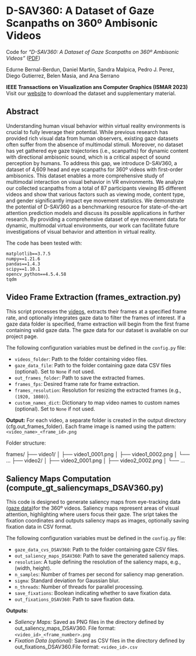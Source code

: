 # D-SAV360: A Dataset of Gaze Scanpaths on 360º Ambisonic Videos

Code for *“D-SAV360: A Dataset of Gaze Scanpaths on 360º Ambisonic Videos”* ([PDF](https://graphics.unizar.es/papers/Bernal-Berdun2023dsav360.pdf))


Edurne Bernal-Berdun, Daniel Martin, Sandra Malpica, Pedro J. Perez, Diego Gutierrez, Belen Masia, and Ana Serrano

**IEEE Transactions on Visualization ans Computer Graphics (ISMAR 2023)**
Visit our [website](https://graphics.unizar.es/projects/D-SAV360/) to download the dataset and supplementary material.

## Abstract
Understanding human visual behavior within virtual reality environments is crucial to fully leverage their potential. While previous research has provided rich visual data from human observers, existing gaze datasets often suffer from the absence of multimodal stimuli. Moreover, no dataset has yet gathered eye gaze trajectories (i.e., scanpaths) for dynamic content with directional ambisonic sound, which is a critical aspect of sound perception by humans. To address this gap, we introduce D-SAV360, a dataset of 4,609 head and eye scanpaths for 360º videos with first-order ambisonics. This dataset enables a more comprehensive study of multimodal interaction on visual behavior in VR environments. We analyze our collected scanpaths from a total of 87 participants viewing 85 different videos and show that various factors such as viewing mode, content type, and gender significantly impact eye movement statistics. We demonstrate the potential of D-SAV360 as a benchmarking resource for state-of-the-art attention prediction models and discuss its possible applications in further research. By providing a comprehensive dataset of eye movement data for dynamic, multimodal virtual environments, our work can facilitate future investigations of visual behavior and attention in virtual reality.


The code has been tested with:
```
matplotlib==3.7.5
numpy==1.21.6
pandas==1.4.3
scipy==1.10.1
opencv_python==4.5.4.58 
tqdm
```

## Video Frame Extraction (frames_extraction.py)
This script processes the [videos](), extracts their frames at a specified frame rate, and optionally integrates gaze data to filter the frames of interest. If a gaze data folder is specified, frame extraction will begin from the first frame containing valid gaze data. The gaze data for our dataset is available on our project page.

The following configuration variables must be defined in the `config.py` file:
- `videos_folder`: Path to the folder containing video files.
- `gaze_data_file`: Path to the folder containing gaze data CSV files (optional). Set to `None` if not used.
- `out_frames_folder`: Path to save the extracted frames.
- `frames_fps`: Desired frame rate for frame extraction.
- `frames_resolution`: Resolution for resizing the extracted frames (e.g., `(1920, 1080)`).
- `custom_names_dict`: Dictionary to map video names to custom names (optional). Set to `None` if not used.

**Output:**
For each video, a separate folder is created in the output directory (cfg.out_frames_folder). Each frame image is named using the pattern: `<video_name>_<frame_id>.png`

Folder structure:

frames/
├── video1/
│   ├── video1_0001.png
│   ├── video1_0002.png
│   └── ...
├── video2/
│   ├── video2_0001.png
│   ├── video2_0002.png
│   └── ...

## Saliency Maps Computation (compute_gt_saliencymaps_DSAV360.py)
This code is designed to generate saliency maps from eye-tracking data ([gaze data]())for the 360º videos. Saliency maps represent areas of visual attention, highlighting where users focus their gaze. The sript takes the fixation coordinates and outputs saliency maps as images, optionally saving fixation data in CSV format.

The following configuration variables must be defined in the `config.py` file:
- `gaze_data_cvs_DSAV360`: Path to the folder containing gaze CSV files.
- `out_saliency_maps_DSAV360`: Path to save the generated saliency maps.
- `resolution`: A tuple defining the resolution of the saliency maps, e.g., (width, height).
- `n_samples`: Number of frames per second for saliency map generation.
- `sigma`: Standard deviation for Gaussian blur.
- `n_threads`: Number of threads for parallel processing.
- `save_fixations`: Boolean indicating whether to save fixation data.
- `out_fixations_DSAV360`: Path to save fixation data.

**Outputs:**
- *Saliency Maps:* Saved as PNG files in the directory defined by out_saliency_maps_DSAV360. File format: `<video_id>_<frame_number>.png`
- *Fixation Data (optional):* Saved as CSV files in the directory defined by out_fixations_DSAV360.File format: `<video_id>.csv`
